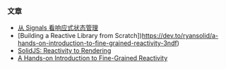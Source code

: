 ### 文章
- [从 Signals 看响应式状态管理](https://mp.weixin.qq.com/s/Tn0rbkCdFw4f-3ihKUEYQA)
- [Building a Reactive Library from Scratch])https://dev.to/ryansolid/a-hands-on-introduction-to-fine-grained-reactivity-3ndf)
- [SolidJS: Reactivity to Rendering](https://angularindepth.com/posts/1289/solidjs-reactivity-to-rendering)
- [A Hands-on Introduction to Fine-Grained Reactivity](https://dev.to/ryansolid/a-hands-on-introduction-to-fine-grained-reactivity-3ndf)